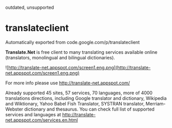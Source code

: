 outdated, unsupported
# translateclient
Automatically exported from code.google.com/p/translateclient

**Translate.Net** is free client to many translating services available online (translators, monolingual and bilingual dictionaries).

![http://translate-net.appspot.com/screen1.eng.png](http://translate-net.appspot.com/screen1.eng.png)

For more info please use http://translate-net.appspot.com/

Already supported 45 sites, 57 services, 70 languages, more of 4000 translations directions, including Google translator and dictionary, Wikipedia and Wiktionary, Yahoo Babel Fish Translator, SYSTRAN translator, Merriam-Webster dictionary and thesaurus. You can check full list of supported services and languages at http://translate-net.appspot.com/services.en.html
